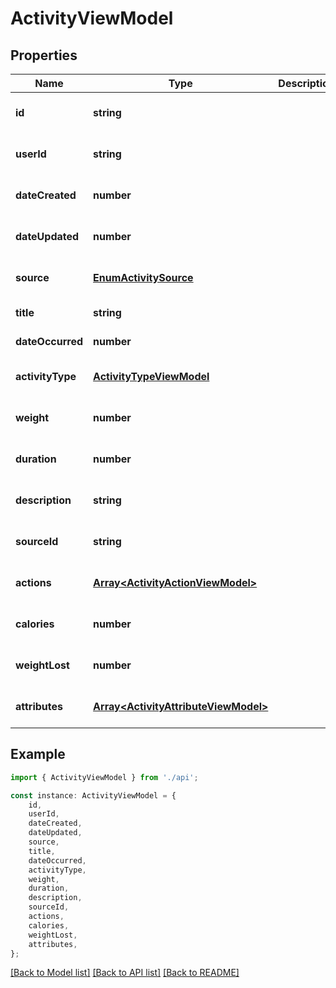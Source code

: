 # ActivityViewModel


## Properties

Name | Type | Description | Notes
------------ | ------------- | ------------- | -------------
**id** | **string** |  | [optional] [default to undefined]
**userId** | **string** |  | [optional] [default to undefined]
**dateCreated** | **number** |  | [optional] [default to undefined]
**dateUpdated** | **number** |  | [optional] [default to undefined]
**source** | [**EnumActivitySource**](EnumActivitySource.md) |  | [optional] [default to undefined]
**title** | **string** |  | [default to undefined]
**dateOccurred** | **number** |  | [default to undefined]
**activityType** | [**ActivityTypeViewModel**](ActivityTypeViewModel.md) |  | [optional] [default to undefined]
**weight** | **number** |  | [optional] [default to undefined]
**duration** | **number** |  | [optional] [default to undefined]
**description** | **string** |  | [optional] [default to undefined]
**sourceId** | **string** |  | [optional] [default to undefined]
**actions** | [**Array&lt;ActivityActionViewModel&gt;**](ActivityActionViewModel.md) |  | [optional] [default to undefined]
**calories** | **number** |  | [optional] [default to undefined]
**weightLost** | **number** |  | [optional] [default to undefined]
**attributes** | [**Array&lt;ActivityAttributeViewModel&gt;**](ActivityAttributeViewModel.md) |  | [optional] [default to undefined]

## Example

```typescript
import { ActivityViewModel } from './api';

const instance: ActivityViewModel = {
    id,
    userId,
    dateCreated,
    dateUpdated,
    source,
    title,
    dateOccurred,
    activityType,
    weight,
    duration,
    description,
    sourceId,
    actions,
    calories,
    weightLost,
    attributes,
};
```

[[Back to Model list]](../README.md#documentation-for-models) [[Back to API list]](../README.md#documentation-for-api-endpoints) [[Back to README]](../README.md)
